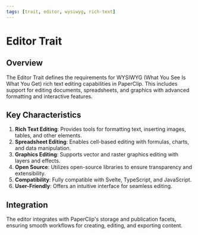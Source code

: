 ```yaml
---
tags: [trait, editor, wysiwyg, rich-text]
---
```


# Editor Trait

## Overview

The Editor Trait defines the requirements for WYSIWYG (What You See Is What You Get) rich text editing capabilities in PaperClip. This includes support for editing documents, spreadsheets, and graphics with advanced formatting and interactive features.

## Key Characteristics

1. **Rich Text Editing**: Provides tools for formatting text, inserting images, tables, and other elements.
2. **Spreadsheet Editing**: Enables cell-based editing with formulas, charts, and data manipulation.
3. **Graphics Editing**: Supports vector and raster graphics editing with layers and effects.
4. **Open Source**: Utilizes open-source libraries to ensure transparency and extensibility.
5. **Compatibility**: Fully compatible with Svelte, TypeScript, and JavaScript.
6. **User-Friendly**: Offers an intuitive interface for seamless editing.

## Integration

The editor integrates with PaperClip's storage and publication facets, ensuring smooth workflows for creating, editing, and exporting content.
